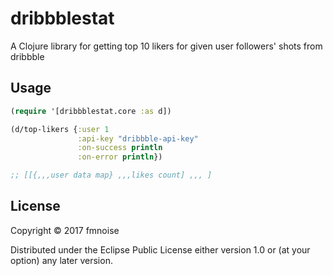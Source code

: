 # dribbblestat

A Clojure library for getting top 10 likers for given user followers' shots from dribbble

## Usage

```clojure
(require '[dribbblestat.core :as d])

(d/top-likers {:user 1
               :api-key "dribbble-api-key"
               :on-success println
               :on-error println})

;; [[{,,,user data map} ,,,likes count] ,,, ]
```

## License

Copyright © 2017 fmnoise

Distributed under the Eclipse Public License either version 1.0 or (at
your option) any later version.
